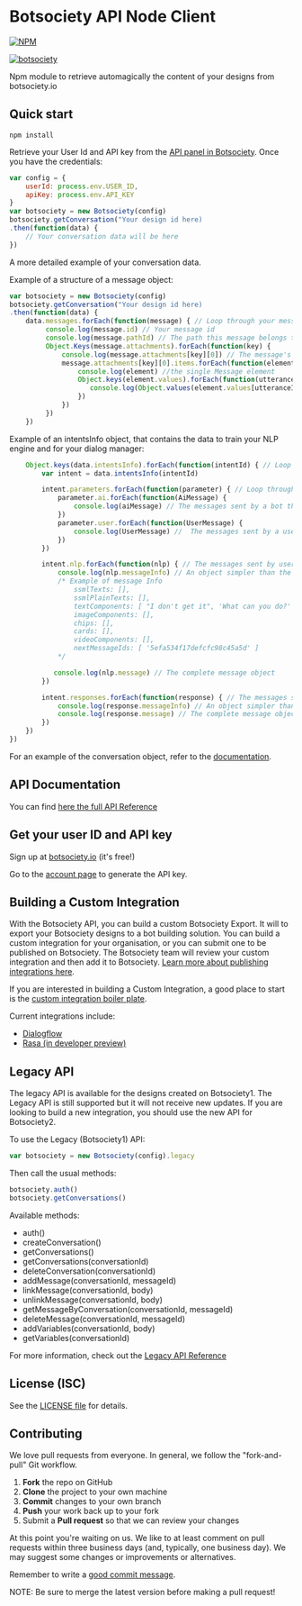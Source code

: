 # Botsociety API Node Client

[![NPM](https://nodei.co/npm/botsociety.png)](https://nodei.co/npm/botsociety/)

[![botsociety](https://circleci.com/gh/botsociety/botsociety-node-client.svg?style=svg)](https://circleci.com/gh/botsociety/botsociety-node-client)

Npm module to retrieve automagically the content of your designs from botsociety.io

## Quick start

```terminal
npm install
```

Retrieve your User Id and API key from the <a target="_blank" href="https://app.botsociety.io/#/account">API panel in Botsociety</a>.
Once you have the credentials:

```javascript
var config = {
    userId: process.env.USER_ID,
    apiKey: process.env.API_KEY
}
var botsociety = new Botsociety(config)
botsociety.getConversation("Your design id here)
.then(function(data) {
    // Your conversation data will be here
})
```

A more detailed example of your conversation data.

Example of a structure of a message object:

```javascript
var botsociety = new Botsociety(config)
botsociety.getConversation("Your design id here)
.then(function(data) {
    data.messages.forEach(function(message) { // Loop through your messages
         console.log(message.id) // Your message id
         console.log(message.pathId) // The path this message belongs to
         Object.Keys(message.attachments).forEach(function(key) {
             console.log(message.attachments[key][0]) // The message's attachment
             message.attachments[key][0].items.forEach(function(element) {
                 console.log(element) //the single Message element
                 Object.keys(element.values).forEach(function(utteranceId) { // Looping through your message utterances
                    console.log(Object.values(element.values[utteranceId])) // The content of your utterance
                 })
             })
         })
    })
```

Example of an intentsInfo object, that contains the data to train your NLP engine and for your dialog manager:

```javascript
    Object.keys(data.intentsInfo).forEach(function(intentId) { // Loop through the intents
        var intent = data.intentsInfo(intentId)

        intent.parameters.forEach(function(parameter) { // Loop through the messages assigned to this intent
            parameter.ai.forEach(function(AiMessage) {
                console.log(aiMessage) // The messages sent by a bot that have this intent assigned
            })
            parameter.user.forEach(function(UserMessage) {
                console.log(UserMessage) //  The messages sent by a user that have this intent assigned
            })
        })

        intent.nlp.forEach(function(nlp) { // The messages sent by users in order to trigger this intent
            console.log(nlp.messageInfo) // An object simpler than the message object, where you can retrieve your message text content
            /* Example of message Info
                ssmlTexts: [],
                ssmlPlainTexts: [],
                textComponents: [ "I don't get it", 'What can you do?' ],
                imageComponents: [],
                chips: [],
                cards: [],
                videoComponents: [],
                nextMessageIds: [ '5efa534f17defcfc98c45a5d' ]
            */

           console.log(nlp.message) // The complete message object
        })

        intent.responses.forEach(function(response) { // The messages sent by bot in response to an intent
            console.log(response.messageInfo) // An object simpler than the message object, where you can retrieve your message text content
            console.log(response.message) // The complete message object
        })
    })
})
```

For an example of the conversation object, refer to the <a target="_blank" href="https://botsociety.io/documentation/api">documentation</a>.

## API Documentation

You can find [here the full API Reference](https://botsociety.io/documentation/api/)

## Get your user ID and API key

Sign up at <a target="_blank" href="https://app.botsociety.io/signup">botsociety.io</a> (it's free!)

Go to the <a target="_blank" href="https://app.botsociety.io/#/account">account page</a> to generate the API key.

## Building a Custom Integration

With the Botsociety API, you can build a custom Botsociety Export. It will to export your Botsociety designs to a bot building solution. You can build a custom integration for your organisation, or you can submit one to be published on Botsociety. The Botsociety team will review your custom integration and then add it to Botsociety. <a href="https://botsociety.io/documentation/custom-integrations" target="_blank">Learn more about publishing integrations here</a>.

If you are interested in building a Custom Integration, a good place to start is the <a target="_blank" href="https://github.com/botsociety/botsociety-integration-js-boilerplate">custom integration boiler plate</a>.

Current integrations include:
- <a target="_blank" href="https://botsociety.io/documentation/build-mode/#exporting-to-dialogflow">Dialogflow</a>
- <a target="_blank" href="https://botsociety.io/documentation/build-mode/#exporting-to-rasa">Rasa (in developer preview)</a>

## Legacy API

The legacy API is available for the designs created on Botsociety1. The Legacy API is still supported but it will not receive new updates. If you are looking to build a new integration, you should use the new API for Botsociety2.

To use the Legacy (Botsociety1) API:

```javascript
var botsociety = new Botsociety(config).legacy
```

Then call the usual methods:

```javascript
botsociety.auth()
botsociety.getConversations()
```
Available methods:
- auth()
- createConversation()
- getConversations()
- getConversations(conversationId)
- deleteConversation(conversationId)
- addMessage(conversationId, messageId)
- linkMessage(conversationId, body)
- unlinkMessage(conversationId, body)
- getMessageByConversation(conversationId, messageId)
- deleteMessage(conversationId, messageId)
- addVariables(conversationId, body)
- getVariables(conversationId)

For more information, check out the <a target="_blank" href="https://api.botsociety.io/">Legacy API Reference</a>

## License (ISC)

See the [LICENSE file](LICENSE) for details.

## Contributing

We love pull requests from everyone.
In general, we follow the "fork-and-pull" Git workflow.

1. **Fork** the repo on GitHub
2. **Clone** the project to your own machine
3. **Commit** changes to your own branch
4. **Push** your work back up to your fork
5. Submit a **Pull request** so that we can review your changes

At this point you're waiting on us. We like to at least comment on pull requests
within three business days (and, typically, one business day). We may suggest
some changes or improvements or alternatives.

Remember to write a [good commit message][commit].

[commit]: http://tbaggery.com/2008/04/19/a-note-about-git-commit-messages.html

NOTE: Be sure to merge the latest version before making a pull request!
